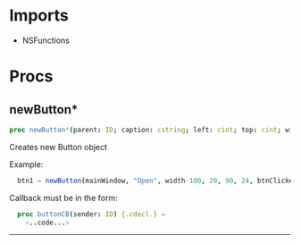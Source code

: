 # Imports

* NSFunctions




# Procs

## newButton*

```nim
proc newButton*(parent: ID; caption: cstring; left: cint; top: cint; width: cint; height: cint; `func`: ACTION): ID  {.cdecl, importc: "createButton".}
```

Creates new Button object 

 Example: 


```nim
  btn1 = newButton(mainWindow, "Open", width-100, 20, 90, 24, btnClicked)
```
 

 

 Callback must be in the form: 


```nim
  proc buttonCB(sender: ID) {.cdecl.} =
    <..code...>
```
 




____

